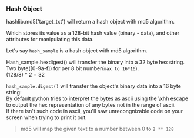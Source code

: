 
### Hash Object
hashlib.md5('target\_txt') will return a hash object with md5 algorithm.

Which stores its value as a 128-bit hash value (binary - data), and other attributes for manipulating this data.

Let's say `hash_sample` is a hash object with md5 algorithm.

Hash_sample.hexdigest() will transfer the binary into a 32 byte hex string.  
Two byte([0-9a-f]) for per 8 bit number(`max to 16*16`).  
(128/8) * 2 = 32

`hash_sample.digest()` will transfer the object's binary data into a 16 byte string:  
By default python tries to interpret the bytes as ascii using the \xhh escape to output the hex representation of any bytes not in the range of ascii.  
If there isn't such code in ascii, you'll saw unrecongnizable code on your screen when trying to print it out.  


> md5 will map the given text to a number between 0 to `2 ** 128`

